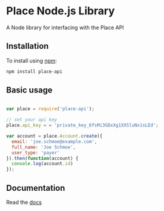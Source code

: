 # Place Node.js Library

A Node library for interfacing with the Place API

## Installation

To install using [npm](https://www.npmjs.com/):

```bash
npm install place-api
```

## Basic usage

```javascript

var place = require('place-api');

// set your api key
place.api_key = = 'private_key_6fsMi3GDxXg1XXSluNx1sLEd';

var account = place.Account.create({
  email: 'joe.schmoe@example.com',
  full_name: 'Joe Schmoe',
  user_type: 'payer'
}).then(function(account) {
  console.log(account.id)
});
```

## Documentation
Read the [docs](https://developer.placepay.com/?javascript)
